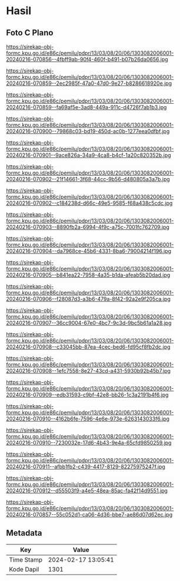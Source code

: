 # Hasil

## Foto C Plano

https://sirekap-obj-formc.kpu.go.id/e86c/pemilu/pdpr/13/03/08/20/06/1303082006001-20240216-070856--4fbff9ab-90f4-460f-b491-b07b26da0656.jpg

https://sirekap-obj-formc.kpu.go.id/e86c/pemilu/pdpr/13/03/08/20/06/1303082006001-20240216-070859--2ec2985f-47a0-47d0-9e27-b8286618920e.jpg

https://sirekap-obj-formc.kpu.go.id/e86c/pemilu/pdpr/13/03/08/20/06/1303082006001-20240216-070859--fa69af5e-3ad8-449a-911c-d4726f7ab1b3.jpg

https://sirekap-obj-formc.kpu.go.id/e86c/pemilu/pdpr/13/03/08/20/06/1303082006001-20240216-070900--79868c03-bd19-450d-ac0b-1277eea0dfbf.jpg

https://sirekap-obj-formc.kpu.go.id/e86c/pemilu/pdpr/13/03/08/20/06/1303082006001-20240216-070901--9ace826a-34a9-4ca8-b4cf-1a20c820352b.jpg

https://sirekap-obj-formc.kpu.go.id/e86c/pemilu/pdpr/13/03/08/20/06/1303082006001-20240216-070902--21f14661-3f68-44cc-9b56-d480805a3a7b.jpg

https://sirekap-obj-formc.kpu.go.id/e86c/pemilu/pdpr/13/03/08/20/06/1303082006001-20240216-070902--c184238d-d66c-49e5-9585-f68a438c5cdc.jpg

https://sirekap-obj-formc.kpu.go.id/e86c/pemilu/pdpr/13/03/08/20/06/1303082006001-20240216-070903--8890fb2a-6994-4f9c-a75c-7001fc762709.jpg

https://sirekap-obj-formc.kpu.go.id/e86c/pemilu/pdpr/13/03/08/20/06/1303082006001-20240216-070904--da7968ce-45b6-4331-8ba6-79004214f196.jpg

https://sirekap-obj-formc.kpu.go.id/e86c/pemilu/pdpr/13/03/08/20/06/1303082006001-20240216-070905--b841ea22-7958-4a35-b1da-afeab5b20dad.jpg

https://sirekap-obj-formc.kpu.go.id/e86c/pemilu/pdpr/13/03/08/20/06/1303082006001-20240216-070906--f28087d3-a3b6-479a-8f42-92a2e9f205ca.jpg

https://sirekap-obj-formc.kpu.go.id/e86c/pemilu/pdpr/13/03/08/20/06/1303082006001-20240216-070907--36cc9004-67e0-4bc7-9c3d-9bc5b61a1a28.jpg

https://sirekap-obj-formc.kpu.go.id/e86c/pemilu/pdpr/13/03/08/20/06/1303082006001-20240216-070908--c33045bb-87ea-4cec-bed6-fd95cf8fb2dc.jpg

https://sirekap-obj-formc.kpu.go.id/e86c/pemilu/pdpr/13/03/08/20/06/1303082006001-20240216-070908--1efc7558-8e27-43cd-a431-5930b92b45b7.jpg

https://sirekap-obj-formc.kpu.go.id/e86c/pemilu/pdpr/13/03/08/20/06/1303082006001-20240216-070909--edb31593-c9bf-42e8-bb26-1c3a2191b4f6.jpg

https://sirekap-obj-formc.kpu.go.id/e86c/pemilu/pdpr/13/03/08/20/06/1303082006001-20240216-070910--4162b6fe-7596-4e6e-973e-6263143033f6.jpg

https://sirekap-obj-formc.kpu.go.id/e86c/pemilu/pdpr/13/03/08/20/06/1303082006001-20240216-070910--7230032e-17d6-4b43-9e4a-65cfd9850259.jpg

https://sirekap-obj-formc.kpu.go.id/e86c/pemilu/pdpr/13/03/08/20/06/1303082006001-20240216-070911--afbb1fb2-c439-4417-8129-82275975247f.jpg

https://sirekap-obj-formc.kpu.go.id/e86c/pemilu/pdpr/13/03/08/20/06/1303082006001-20240216-070912--d55503f9-a4e5-48ea-85ac-fa42f14d9551.jpg

https://sirekap-obj-formc.kpu.go.id/e86c/pemilu/pdpr/13/03/08/20/06/1303082006001-20240216-070857--55c052d1-ca06-4d36-bbe7-ae86d07d62ec.jpg


## Metadata

| Key        | Value               |
| ---------- | ------------------- |
| Time Stamp | 2024-02-17 13:05:41 |
| Kode Dapil | 1301                |



